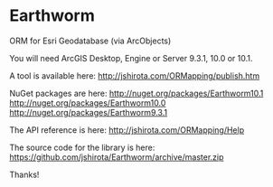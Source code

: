 Earthworm
=========

ORM for Esri Geodatabase (via ArcObjects)

You will need ArcGIS Desktop, Engine or Server 9.3.1, 10.0 or 10.1.

A tool is available here:
http://jshirota.com/ORMapping/publish.htm

NuGet packages are here:
http://nuget.org/packages/Earthworm10.1
http://nuget.org/packages/Earthworm10.0
http://nuget.org/packages/Earthworm9.3.1

The API reference is here:
http://jshirota.com/ORMapping/Help

The source code for the library is here:
https://github.com/jshirota/Earthworm/archive/master.zip

Thanks!
